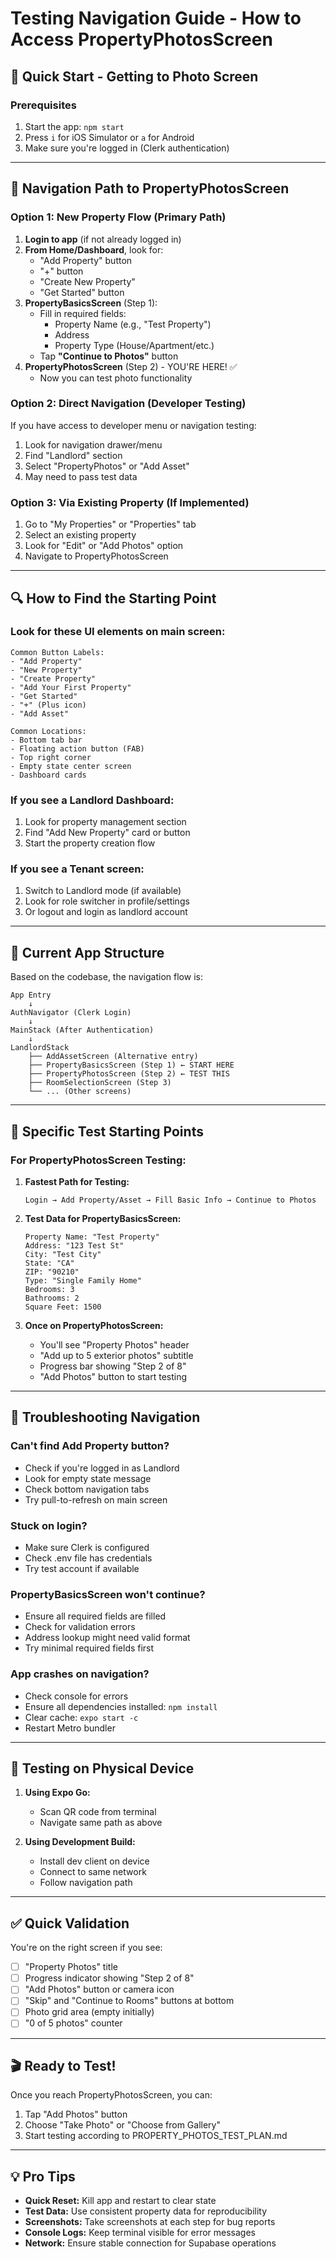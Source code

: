 # Testing Navigation Guide - How to Access PropertyPhotosScreen

## 🚀 Quick Start - Getting to Photo Screen

### Prerequisites
1. Start the app: `npm start`
2. Press `i` for iOS Simulator or `a` for Android
3. Make sure you're logged in (Clerk authentication)

---

## 📱 Navigation Path to PropertyPhotosScreen

### Option 1: New Property Flow (Primary Path)
1. **Login to app** (if not already logged in)
2. **From Home/Dashboard**, look for:
   - "Add Property" button
   - "+" button
   - "Create New Property"
   - "Get Started" button
3. **PropertyBasicsScreen** (Step 1):
   - Fill in required fields:
     - Property Name (e.g., "Test Property")
     - Address
     - Property Type (House/Apartment/etc.)
   - Tap **"Continue to Photos"** button
4. **PropertyPhotosScreen** (Step 2) - YOU'RE HERE! ✅
   - Now you can test photo functionality

### Option 2: Direct Navigation (Developer Testing)
If you have access to developer menu or navigation testing:
1. Look for navigation drawer/menu
2. Find "Landlord" section
3. Select "PropertyPhotos" or "Add Asset"
4. May need to pass test data

### Option 3: Via Existing Property (If Implemented)
1. Go to "My Properties" or "Properties" tab
2. Select an existing property
3. Look for "Edit" or "Add Photos" option
4. Navigate to PropertyPhotosScreen

---

## 🔍 How to Find the Starting Point

### Look for these UI elements on main screen:
```
Common Button Labels:
- "Add Property"
- "New Property"
- "Create Property"
- "Add Your First Property"
- "Get Started"
- "+" (Plus icon)
- "Add Asset"

Common Locations:
- Bottom tab bar
- Floating action button (FAB)
- Top right corner
- Empty state center screen
- Dashboard cards
```

### If you see a Landlord Dashboard:
1. Look for property management section
2. Find "Add New Property" card or button
3. Start the property creation flow

### If you see a Tenant screen:
1. Switch to Landlord mode (if available)
2. Look for role switcher in profile/settings
3. Or logout and login as landlord account

---

## 🧭 Current App Structure

Based on the codebase, the navigation flow is:

```
App Entry
    ↓
AuthNavigator (Clerk Login)
    ↓
MainStack (After Authentication)
    ↓
LandlordStack
    ├── AddAssetScreen (Alternative entry)
    ├── PropertyBasicsScreen (Step 1) ← START HERE
    ├── PropertyPhotosScreen (Step 2) ← TEST THIS
    ├── RoomSelectionScreen (Step 3)
    └── ... (Other screens)
```

---

## 🎯 Specific Test Starting Points

### For PropertyPhotosScreen Testing:

1. **Fastest Path for Testing:**
   ```
   Login → Add Property/Asset → Fill Basic Info → Continue to Photos
   ```

2. **Test Data for PropertyBasicsScreen:**
   ```
   Property Name: "Test Property"
   Address: "123 Test St"
   City: "Test City"
   State: "CA"
   ZIP: "90210"
   Type: "Single Family Home"
   Bedrooms: 3
   Bathrooms: 2
   Square Feet: 1500
   ```

3. **Once on PropertyPhotosScreen:**
   - You'll see "Property Photos" header
   - "Add up to 5 exterior photos" subtitle
   - Progress bar showing "Step 2 of 8"
   - "Add Photos" button to start testing

---

## 🐛 Troubleshooting Navigation

### Can't find Add Property button?
- Check if you're logged in as Landlord
- Look for empty state message
- Check bottom navigation tabs
- Try pull-to-refresh on main screen

### Stuck on login?
- Make sure Clerk is configured
- Check .env file has credentials
- Try test account if available

### PropertyBasicsScreen won't continue?
- Ensure all required fields are filled
- Check for validation errors
- Address lookup might need valid format
- Try minimal required fields first

### App crashes on navigation?
- Check console for errors
- Ensure all dependencies installed: `npm install`
- Clear cache: `expo start -c`
- Restart Metro bundler

---

## 📲 Testing on Physical Device

1. **Using Expo Go:**
   - Scan QR code from terminal
   - Navigate same path as above

2. **Using Development Build:**
   - Install dev client on device
   - Connect to same network
   - Follow navigation path

---

## ✅ Quick Validation

You're on the right screen if you see:
- [ ] "Property Photos" title
- [ ] Progress indicator showing "Step 2 of 8"
- [ ] "Add Photos" button or camera icon
- [ ] "Skip" and "Continue to Rooms" buttons at bottom
- [ ] Photo grid area (empty initially)
- [ ] "0 of 5 photos" counter

---

## 🎬 Ready to Test!

Once you reach PropertyPhotosScreen, you can:
1. Tap "Add Photos" button
2. Choose "Take Photo" or "Choose from Gallery"
3. Start testing according to PROPERTY_PHOTOS_TEST_PLAN.md

---

## 💡 Pro Tips

- **Quick Reset:** Kill app and restart to clear state
- **Test Data:** Use consistent property data for reproducibility
- **Screenshots:** Take screenshots at each step for bug reports
- **Console Logs:** Keep terminal visible for error messages
- **Network:** Ensure stable connection for Supabase operations